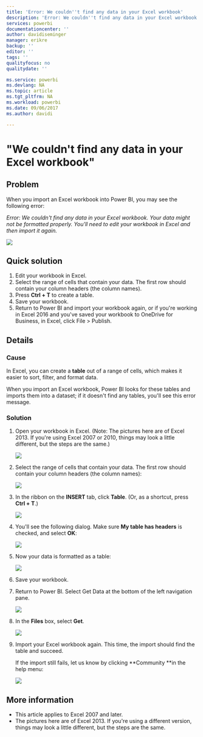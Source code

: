```yaml
---
title: 'Error: We couldn''t find any data in your Excel workbook'
description: 'Error: We couldn''t find any data in your Excel workbook'
services: powerbi
documentationcenter: ''
author: davidiseminger
manager: erikre
backup: ''
editor: ''
tags: ''
qualityfocus: no
qualitydate: ''

ms.service: powerbi
ms.devlang: NA
ms.topic: article
ms.tgt_pltfrm: NA
ms.workload: powerbi
ms.date: 09/06/2017
ms.author: davidi

---
```

# "We couldn't find any data in your Excel workbook"
## Problem
When you import an Excel workbook into Power BI, you may see the following error:

*Error: We couldn't find any data in your Excel workbook. Your data might not be formatted properly. You'll need to edit your workbook in Excel and then import it again.*

![](media/service-admin-troubleshoot-excel-workbook-data/pbi_wecouldntfindanydata.png)

## Quick solution
1. Edit your workbook in Excel.
2. Select the range of cells that contain your data. The first row should contain your column headers (the column names).
3. Press **Ctrl + T** to create a table.
4. Save your workbook.
5. Return to Power BI and import your workbook again, or if you're working in Excel 2016 and you've saved your workbook to OneDrive for Business, in Excel, click File > Publish.

## Details
### Cause
In Excel, you can create a **table** out of a range of cells, which makes it easier to sort, filter, and format data.

When you import an Excel workbook, Power BI looks for these tables and imports them into a dataset; if it doesn't find any tables, you'll see this error message.

### Solution
1. Open your workbook in Excel. (Note: The pictures here are of Excel 2013. If you're using Excel 2007 or 2010, things may look a little different, but the steps are the same.)
   
    ![](media/service-admin-troubleshoot-excel-workbook-data/pbi_trb_xlwksht1.png)
2. Select the range of cells that contain your data. The first row should contain your column headers (the column names):
   
    ![](media/service-admin-troubleshoot-excel-workbook-data/pbi_trb_xlwksht2.png)
3. In the ribbon on the **INSERT** tab, click **Table**. (Or, as a shortcut, press **Ctrl + T**.)
   
    ![](media/service-admin-troubleshoot-excel-workbook-data/pbi_trb_xlwksht3.png)
4. You'll see the following dialog. Make sure **My table has headers** is checked, and select **OK**:
   
    ![](media/service-admin-troubleshoot-excel-workbook-data/pbi_trb_xlcreatetbl.png)
5. Now your data is formatted as a table:
   
    ![](media/service-admin-troubleshoot-excel-workbook-data/pbi_trb_xltbl.png)
6. Save your workbook.
7. Return to Power BI. Select Get Data at the bottom of the left navigation pane.
   
    ![](media/service-admin-troubleshoot-excel-workbook-data/pbi_getdata.png)
8. In the **Files** box, select **Get**.
   
    ![](media/service-admin-troubleshoot-excel-workbook-data/pbi_getfiles.png)
9. Import your Excel workbook again. This time, the import should find the table and succeed.
   
    If the import still fails, let us know by clicking **Community **in the help menu:
   
    ![](media/service-admin-troubleshoot-excel-workbook-data/pbi_questionmenucommunity.png)

## More information
* This article applies to Excel 2007 and later.
* The pictures here are of Excel 2013. If you're using a different version, things may look a little different, but the steps are the same.

